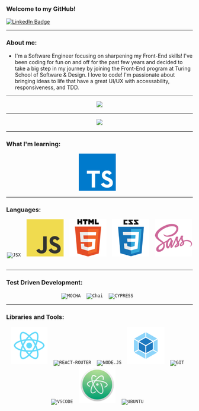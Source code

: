 ### Welcome to my GitHub!
[![LinkedIn Badge](https://img.shields.io/badge/LinkedIn-Profile-informational?style=flat&logo=linkedin&logoColor=white&color=0D76A8)](https://www.linkedin.com/in/andrewrcarlin/)

***

### About me:

* I'm a Software Engineer focusing on sharpening my Front-End skills! I've been coding for fun on and off for the past few years and decided to take a big step in my journey by joining the Front-End program at Turing School of Software & Design. I love to code! I'm passionate about bringing ideas to life that have a great UI/UX with accessability, responsiveness, and TDD.

***

<p align="center"> 
  <img src="https://github-readme-stats.vercel.app/api?username=AndieDrew&theme=tokyonight&show_icons=true"/>
</p>

***

<p align="center"> 
  <img src="https://github-readme-stats.vercel.app/api/top-langs/?username=AndieDrew&langs_count=5&theme=tokyonight&layout=compact"/>
</p>


***
<h3 > What I'm learning: </h3>

<p align="center">
  <code><img  alt="TYPESCRIPT" width="100px" src="https://raw.githubusercontent.com/github/explore/80688e429a7d4ef2fca1e82350fe8e3517d3494d/topics/typescript/typescript.png" /></code> &nbsp;&nbsp;
  
</p>

***
<h3 > Languages: </h3>

<p align="center">
  <code><img  alt="JSX" width="100px" src="https://raw.githubusercontent.com/jsx-ir/logo/master/jsx.png" /></code> &nbsp;&nbsp;
  <code><img  alt="JAVASCRIPT" width="100px" src="https://raw.githubusercontent.com/github/explore/80688e429a7d4ef2fca1e82350fe8e3517d3494d/topics/javascript/javascript.png" /></code> &nbsp;&nbsp;
  <code><img  alt="HTML5" width="100px" src="https://raw.githubusercontent.com/github/explore/80688e429a7d4ef2fca1e82350fe8e3517d3494d/topics/html/html.png" /></code> &nbsp;&nbsp;
  <code><img  alt="CSS" width="100px" src="https://raw.githubusercontent.com/github/explore/80688e429a7d4ef2fca1e82350fe8e3517d3494d/topics/css/css.png" /></code> &nbsp;&nbsp;
  <code><img  alt="SASS" width="100px" src="https://raw.githubusercontent.com/github/explore/80688e429a7d4ef2fca1e82350fe8e3517d3494d/topics/sass/sass.png" /></code> &nbsp;&nbsp;
</p>

***
<h3 > Test Driven Development: </h3>

<p align="center">
<code><img  alt="MOCHA" width="100px" src="https://camo.githubusercontent.com/58045a79a69afea4cab1cea6def6d911fba3956cf5fd683addf41c032aa64088/68747470733a2f2f636c6475702e636f6d2f78465646784f696f41552e737667" /></code> &nbsp;&nbsp;
<code><img  alt="Chai" width="100px" src="https://camo.githubusercontent.com/7ecbd4531436e4f20c1dba52a4fd4ac367cfcc20a2f62cfe7a10f32da306afc6/687474703a2f2f636861696a732e636f6d2f696d672f636861692d6c6f676f2e706e67" /></code> &nbsp;&nbsp;
<code><img  alt="CYPRESS" width="100px" src="https://media-exp1.licdn.com/dms/image/C4E0BAQGhE8jNwjlc3w/company-logo_200_200/0/1554836371931?e=1630540800&v=beta&t=krzGzZyEemJix0dprQoB5S-tZ1YPNmjhbALY33J6G_s" /></code> &nbsp;&nbsp;
</p>

***
<h3 > Libraries and Tools: </h3>

<p align="center">
<code><img  alt="REACT" width="100px" src="https://raw.githubusercontent.com/github/explore/80688e429a7d4ef2fca1e82350fe8e3517d3494d/topics/react/react.png" /></code> &nbsp;&nbsp;
<code><img  alt="REACT-ROUTER" width="100px" src="https://iconape.com/wp-content/png_logo_vector/react-router.png" /></code> &nbsp;&nbsp;
<code><img  alt="NODE.JS" width="100px" src="https://seeklogo.com/images/N/nodejs-logo-FBE122E377-seeklogo.com.png" /></code> &nbsp;&nbsp;
<code><img  alt="WEBPACK" width="100px" src="https://raw.githubusercontent.com/github/explore/80688e429a7d4ef2fca1e82350fe8e3517d3494d/topics/webpack/webpack.png" /></code> &nbsp;&nbsp;
<code><img  alt="GIT" width="100px" src="https://upload.wikimedia.org/wikipedia/commons/thumb/3/3f/Git_icon.svg/97px-Git_icon.svg.png" /></code> &nbsp;&nbsp;
<code><img  alt="VSCODE" width="100px" src="https://raw.githubusercontent.com/dhanishgajjar/vscode-icons/master/png/default_dark.png" /></code> &nbsp;&nbsp;
<code><img  alt="ATOM" width="100px" src="https://raw.githubusercontent.com/github/explore/80688e429a7d4ef2fca1e82350fe8e3517d3494d/topics/atom/atom.png" /></code> &nbsp;&nbsp;
<code><img  alt="UBUNTU" width="100px" src="https://upload.wikimedia.org/wikipedia/commons/thumb/a/ab/Logo-ubuntu_cof-orange-hex.svg/1200px-Logo-ubuntu_cof-orange-hex.svg.png" /></code> &nbsp;&nbsp;
</p>





<!-- 
![Your Repository's Stats](https://github-readme-stats.vercel.app/api/top-langs/?username=andiedrew&theme=tokyonight)

 -->
